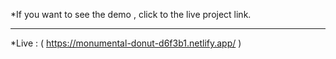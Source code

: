 *If you want to see the demo , click to the live project link.

***

*Live : ( https://monumental-donut-d6f3b1.netlify.app/  )
